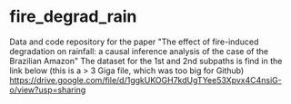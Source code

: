 # fire_degrad_rain
Data and code repository for the paper "The effect of fire-induced degradation on rainfall: a causal inference analysis of the case of the Brazilian Amazon"
The dataset for the 1st and 2nd subpaths is find in the link below (this is a > 3 Giga file, which was too big for Github)
https://drive.google.com/file/d/1ggkUKOGH7kdUgTYee53Xpvx4C4nsiG-o/view?usp=sharing
